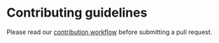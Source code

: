 # Contributing guidelines

Please read our [contribution workflow][contributing] before submitting a pull request.

[contributing]: https://github.com/coreos/etcd/blob/master/CONTRIBUTING.md#contribution-flow
